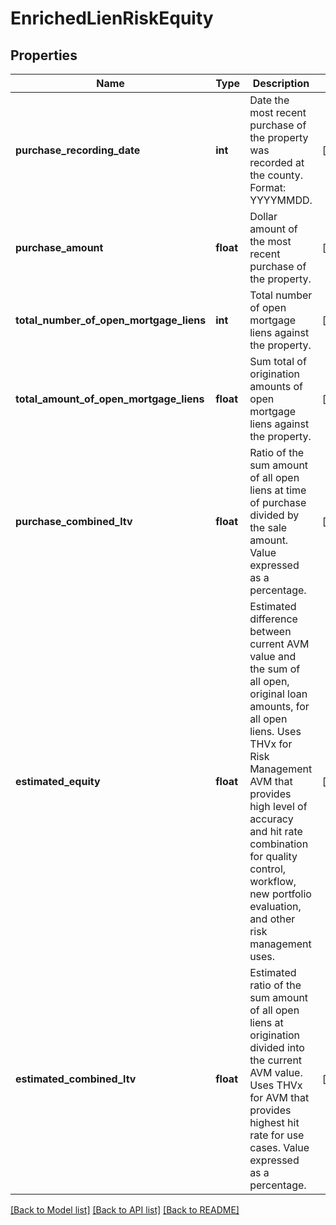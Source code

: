 # EnrichedLienRiskEquity

## Properties
Name | Type | Description | Notes
------------ | ------------- | ------------- | -------------
**purchase_recording_date** | **int** | Date the most recent purchase of the property was recorded at the county. Format: YYYYMMDD. | [optional] 
**purchase_amount** | **float** | Dollar amount of the most recent purchase of the property. | [optional] 
**total_number_of_open_mortgage_liens** | **int** | Total number of open mortgage liens against the property. | [optional] 
**total_amount_of_open_mortgage_liens** | **float** | Sum total of origination amounts of open mortgage liens against the property. | [optional] 
**purchase_combined_ltv** | **float** | Ratio of the sum amount of all open liens at time of purchase divided by the sale amount. Value expressed as a percentage. | [optional] 
**estimated_equity** | **float** | Estimated difference between current AVM value and the sum of all open, original loan amounts, for all open liens.  Uses THVx for Risk Management AVM that provides high level of accuracy and hit rate combination for quality control, workflow, new portfolio evaluation, and other risk management uses. | [optional] 
**estimated_combined_ltv** | **float** | Estimated ratio of the sum amount of all open liens at origination divided into the current AVM value. Uses THVx for AVM that provides highest hit rate for use cases. Value expressed as a percentage. | [optional] 

[[Back to Model list]](../../README.md#documentation-for-models) [[Back to API list]](../../README.md#documentation-for-api-endpoints) [[Back to README]](../../README.md)

